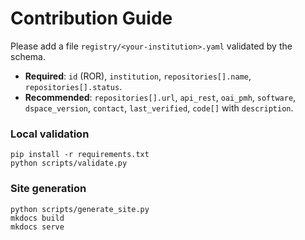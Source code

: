 # Contribution Guide

Please add a file `registry/<your-institution>.yaml` validated by the schema.

- **Required**: `id` (ROR), `institution`,  `repositories[].name`, `repositories[].status`.
- **Recommended**: `repositories[].url`, `api_rest`, `oai_pmh`, `software`, `dspace_version`, `contact`, `last_verified`, `code[]` with `description`.

### Local validation
```
pip install -r requirements.txt
python scripts/validate.py
```

### Site generation
```
python scripts/generate_site.py
mkdocs build
mkdocs serve
```
